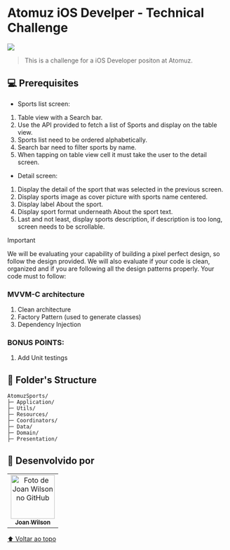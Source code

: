 # Atomuz iOS Develper - Technical Challenge

<!---Esses são exemplos. Veja https://shields.io para outras pessoas ou para personalizar este conjunto de escudos. Você pode querer incluir dependências, status do projeto e informações de licença aqui--->

<img src="https://img.shields.io/badge/Swift-FA7343?style=for-the-badge&logo=swift&logoColor=white">

> This is a challenge for a iOS Developer positon at Atomuz. 
> 

## 💻 Prerequisites
- Sports list screen:
1. Table view with a Search bar.
2. Use the API provided to fetch a list of Sports and display on the table view.
3. Sports list need to be ordered alphabetically.
4. Search bar need to filter sports by name.
5. When tapping on table view cell it must take the user to the detail screen.

- Detail screen:
1. Display the detail of the sport that was selected in the previous screen.
2. Display sports image as cover picture with sports name centered.
3. Display label About the sport.
4. Display sport format underneath About the sport text.
5. Last and not least, display sports description, if description is too long, screen needs to be scrollable.

Important

We will be evaluating your capability of building a pixel perfect design, so follow the design provided. We will also evaluate if your code is clean, organized and if you are following all the design patterns properly.
Your code must to follow:

### MVVM-C architecture
1. Clean architecture
2. Factory Pattern (used to generate classes)
3. Dependency Injection

### BONUS POINTS:
1. Add Unit testings


## 📁 Folder's Structure
```
AtomuzSports/
├─ Application/
├─ Utils/
├─ Resources/
├─ Coordinators/
├─ Data/
├─ Domain/
├─ Presentation/

```

## 🤝 Desenvolvido por


<table>
  <tr>
    <td align="center">
      <a href="#">
        <img src="https://avatars.githubusercontent.com/u/48629647?v=4" width="100px;" alt="Foto de Joan Wilson no GitHub"/><br>
        <sub>
          <b>Joan Wilson</b>
        </sub>
      </a>
    </td>
      </a>
    </td>
  </tr>
</table>



[⬆ Voltar ao topo](#Setterfolder)<br>
